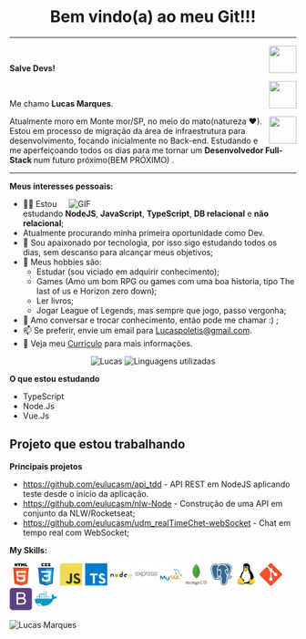 
<h1 align="center"> Bem vindo(a) ao meu Git!!! </h1>
<hr/>
<a href="https://github.com/eulucasm" target="_blank">
  <img align="right" src="https://cdn.iconscout.com/icon/free/png-256/github-108-438008.png" width="48px" height="48px">
</a><br />
<p align="left" > 
  <b>Salve Devs!</b>
</p>
<a href="https://www.instagram.com/euluucasm/" target="_blank">
  <img align="right" src="https://cdn.icon-icons.com/icons2/1211/PNG/512/1491579602-yumminkysocialmedia36_83067.png" width="48px" height="48px">
</a><br />

<p align="left" >
Me chamo <b> Lucas Marques</b>.
</p>

<a href="https://www.linkedin.com/in/lucasmarques90/" target="_blank">
  <img align="right" src="https://i.ibb.co/Kx2GSrT/linkedin.png" width="48px" height="48px"></a>
<p align="left" >Atualmente moro em Monte mor/SP, no meio do mato(natureza ♥).<br />
Estou em processo de migração da área de infraestrutura para desenvolvimento, focando inicialmente no Back-end. Estudando e me aperfeiçoando todos os dias para me tornar um <b>Desenvolvedor Full-Stack </b> num futuro próximo(BEM PRÓXIMO) .
</p>


<hr />

**Meus interesses pessoais:**

<img align="right" alt="GIF" src="https://octocat-generator-assets.githubusercontent.com/my-octocat-1624298719316.png" width="400px" />

- 👩‍💻 Estou estudando **NodeJS**, **JavaScript**, **TypeScript**, **DB relacional** e **não relacional**;
- Atualmente procurando minha primeira oportunidade como Dev. 
- 💼 Sou apaixonado por tecnologia, por isso sigo estudando todos os dias, sem descanso para alcançar meus objetivos;
- 👾 Meus hobbies são: 
  - Estudar (sou viciado em adquirir conhecimento); 
  - Games (Amo um bom RPG ou games com uma boa historia, tipo The last of us e Horizon zero down);
  - Ler livros;
  - Jogar League of Legends, mas sempre que jogo, passo vergonha;
- 💬 Amo conversar e trocar conhecimento, então pode me chamar :) ;
- 📫 Se preferir, envie um email para Lucaspoletis@gmail.com.
- 📝 Veja meu <a href="https://drive.google.com/file/d/1GXwOiis42m8ASy0BtqMyzj0qgcxyWIWn/view?usp=sharing" target="_blank">Currículo</a> para mais informações.

<p align="center">
  <img width="400" src="https://github-readme-stats.pleiterson.vercel.app/api?username=eulucasm&show_icons=true&theme=vue-dark" alt="Lucas"/>
  <img width="400" src="https://github-readme-stats.pleiterson.vercel.app/api/top-langs?username=eulucasm&layout=compact&theme=vue-dark" alt="Linguagens utilizadas">
</p>

**O que estou estudando**
- TypeScript
- Node.Js
- Vue.Js


**Projeto que estou trabalhando**
- 



**Principais projetos**
- https://github.com/eulucasm/api_tdd - API REST em NodeJS aplicando teste desde o inicio da aplicação.
- https://github.com/eulucasm/nlw-Node - Construção de uma API em conjunto da NLW/Rocketseat;
- https://github.com/eulucasm/udm_realTimeChet-webSocket - Chat em tempo real com WebSocket;




**My Skills:**  

<p align="left">
<img src="https://raw.githubusercontent.com/devicons/devicon/master/icons/html5/html5-original-wordmark.svg" alt="html5" width="40" height="40"/> 
<img src="https://raw.githubusercontent.com/devicons/devicon/master/icons/css3/css3-original-wordmark.svg" alt="css3" width="40" height="40"/> 
<img src="https://raw.githubusercontent.com/devicons/devicon/master/icons/javascript/javascript-original.svg" alt="javascript" width="40" height="40"/> 
<img src="https://raw.githubusercontent.com/devicons/devicon/master/icons/typescript/typescript-plain.svg" alt="typescript" width="40" height="40" />
<img src="https://raw.githubusercontent.com/devicons/devicon/master/icons/nodejs/nodejs-original-wordmark.svg" alt="nodejs" width="40" height="40"/> 
<img src="https://raw.githubusercontent.com/devicons/devicon/master/icons/express/express-original-wordmark.svg" alt="express" width="40" height="40"/> 
<img src="https://raw.githubusercontent.com/devicons/devicon/master/icons/mysql/mysql-original-wordmark.svg" alt="mysql" width="40" height="40"/> 
<img src="https://raw.githubusercontent.com/devicons/devicon/master/icons/mongodb/mongodb-original-wordmark.svg" alt="mongodb" width="40" height="40"/> 
<img src="https://raw.githubusercontent.com/devicons/devicon/master/icons/postgresql/postgresql-plain.svg" alt="postgresql" width="40" height="40" />
<img src="https://raw.githubusercontent.com/devicons/devicon/master/icons/linux/linux-original.svg" alt="linux" width="40" height="40" />
<img src="https://raw.githubusercontent.com/devicons/devicon/master/icons/git/git-original.svg" alt="git" width="40" height="40"/> 
<img src="https://raw.githubusercontent.com/devicons/devicon/master/icons/bootstrap/bootstrap-plain.svg" alt="Bootstrap" width="40" height="40" />
<img src="https://raw.githubusercontent.com/devicons/devicon/master/icons/docker/docker-plain.svg" alt="Docker" width="40" height="40" />

</p>

<p align="left"> <img src="https://komarev.com/ghpvc/?username=eulucasm" alt="Lucas Marques" /> </p>
